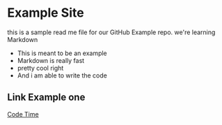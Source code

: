 # Example Site

this is a sample read me file for our GitHub Example repo. we're learning Markdown

* This is meant to be an example 
* Markdown is really fast
* pretty cool right 
* And i  am able to write the code

## Link Example  one
[Code Time](https://www.codetime.io)